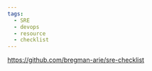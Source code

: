 ```yaml
---
tags:
  - SRE
  - devops
  - resource
  - checklist
---
```

https://github.com/bregman-arie/sre-checklist